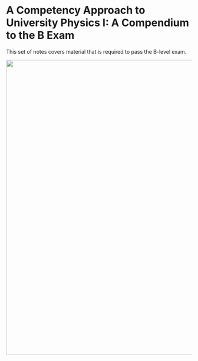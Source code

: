 # A Competency Approach to University Physics I: A Compendium to the B Exam

This set of notes
covers material that is required to pass the B-level exam.

<img src="university-physics-B.png" width="800">
